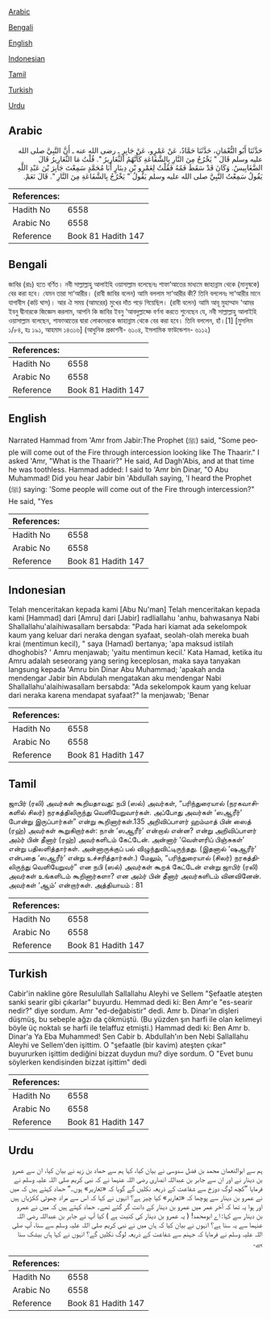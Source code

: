 [Arabic](#arabic)

[Bengali](#bengali)

[English](#english)

[Indonesian](#indonesian)

[Tamil](#tamil)

[Turkish](#turkish)

[Urdu](#urdu)

## Arabic


<div dir="rtl" lang="ar" style={{fontSize:'larger',backgroundColor:'#f8f9fa',padding:20}}>
حَدَّثَنَا أَبُو النُّعْمَانِ، حَدَّثَنَا حَمَّادٌ، عَنْ عَمْرٍو، عَنْ جَابِرٍ ـ رضى الله عنه ـ أَنَّ النَّبِيَّ صلى الله عليه وسلم قَالَ ‏"‏ يَخْرُجُ مِنَ النَّارِ بِالشَّفَاعَةِ كَأَنَّهُمُ الثَّعَارِيرُ ‏"‏‏.‏ قُلْتُ مَا الثَّعَارِيرُ قَالَ الضَّغَابِيسُ‏.‏ وَكَانَ قَدْ سَقَطَ فَمُهُ فَقُلْتُ لِعَمْرِو بْنِ دِينَارٍ أَبَا مُحَمَّدٍ سَمِعْتَ جَابِرَ بْنَ عَبْدِ اللَّهِ يَقُولُ سَمِعْتُ النَّبِيَّ صلى الله عليه وسلم يَقُولُ ‏"‏ يَخْرُجُ بِالشَّفَاعَةِ مِنَ النَّارِ ‏"‏‏.‏ قَالَ نَعَمْ‏.‏
</div>
<div style={{backgroundColor:'#f8f9fa',padding:20, marginBottom: 10}}><table> <thead> <tr> <th>References:</th> <th></th> </tr> </thead> <tbody><tr><td>Hadith No</td><td>6558</td></tr><tr><td>Arabic No</td><td>6558</td></tr><tr><td>Reference</td><td>Book 81 Hadith 147</td></tr></tbody></table></div>

## Bengali


<div dir="ltr" lang="bn" style={{fontSize:'larger',backgroundColor:'#f8f9fa',padding:20}}>
জাবির (রাঃ) হতে বর্ণিত। নবী সাল্লাল্লাহু আলাইহি ওয়াসাল্লাম বলেছেনঃ শাফা‘আতের মাধ্যমে জাহান্নাম থেকে (মানুষকে) বের করা হবে। যেমন তারা সা‘আরীর। (রাবী জাবির বলেন) আমি বললাম সা‘আরীর কী? তিনি বললেনঃ সা‘আরীর মানে যাগাবীস (কচি ঘাস)। আর ঐ সময় (আমরের) মুখের দাঁত পড়ে গিয়েছিল। (রাবী বলেন) আমি আবূ মুহাম্মাদ ‘আমর ইবনু দ্বীনারকে জিজ্ঞেস করলাম, আপনি কি জাবির ইবনু ‘আবদুল্লাহ্কে বর্ণনা করতে শুনেছেন যে, নবী সাল্লাল্লাহু আলাইহি ওয়াসাল্লাম বলেছেন, শাফাআতের দ্বারা লোকদেরকে জাহান্নাম থেকে বের করা হবে। তিনি বললেন, হাঁ।[1] [মুসলিম ১/৮৪, হঃ ১৯১, আহমাদ ১৪৩১৬] (আধুনিক প্রকাশনী- ৬১০৪, ইসলামিক ফাউন্ডেশন- ৬১১২)
</div>
<div style={{backgroundColor:'#f8f9fa',padding:20, marginBottom: 10}}><table> <thead> <tr> <th>References:</th> <th></th> </tr> </thead> <tbody><tr><td>Hadith No</td><td>6558</td></tr><tr><td>Arabic No</td><td>6558</td></tr><tr><td>Reference</td><td>Book 81 Hadith 147</td></tr></tbody></table></div>

## English


<div dir="ltr" lang="en" style={{fontSize:'larger',backgroundColor:'#f8f9fa',padding:20}}>
Narrated Hammad from 'Amr from Jabir:The Prophet (ﷺ) said, "Some people will come out of the Fire through intercession looking like The Thaarir." I asked 'Amr, "What is the Thaarir?" He said, Ad Dagh'Abis, and at that time he was toothless. Hammad added: I said to 'Amr bin Dinar, "O Abu Muhammad! Did you hear Jabir bin 'Abdullah saying, 'I heard the Prophet (ﷺ) saying: 'Some people will come out of the Fire through intercession?" He said, "Yes
</div>
<div style={{backgroundColor:'#f8f9fa',padding:20, marginBottom: 10}}><table> <thead> <tr> <th>References:</th> <th></th> </tr> </thead> <tbody><tr><td>Hadith No</td><td>6558</td></tr><tr><td>Arabic No</td><td>6558</td></tr><tr><td>Reference</td><td>Book 81 Hadith 147</td></tr></tbody></table></div>

## Indonesian


<div dir="ltr" lang="id" style={{fontSize:'larger',backgroundColor:'#f8f9fa',padding:20}}>
Telah menceritakan kepada kami [Abu Nu'man] Telah menceritakan kepada kami [Hammad] dari [Amru] dari [Jabir] radliallahu 'anhu, bahwasanya Nabi Shallallahu'alaihiwasallam bersabda: "Pada hari kiamat ada sekelompok kaum yang keluar dari neraka dengan syafaat, seolah-olah mereka buah krai (mentimun kecil), " saya (Hamad) bertanya; 'apa maksud istilah dhoghobis? ' Amru menjawab; 'yaitu mentimun kecil.' Kata Hamad, ketika itu Amru adalah seseorang yang sering keceplosan, maka saya tanyakan langsung kepada 'Amru bin Dinar Abu Muhammad; 'apakah anda mendengar Jabir bin Abdulah mengatakan aku mendengar Nabi Shallallahu'alaihiwasallam bersabda: "Ada sekelompok kaum yang keluar dari neraka karena mendapat syafaat?" Ia menjawab; 'Benar
</div>
<div style={{backgroundColor:'#f8f9fa',padding:20, marginBottom: 10}}><table> <thead> <tr> <th>References:</th> <th></th> </tr> </thead> <tbody><tr><td>Hadith No</td><td>6558</td></tr><tr><td>Arabic No</td><td>6558</td></tr><tr><td>Reference</td><td>Book 81 Hadith 147</td></tr></tbody></table></div>

## Tamil


<div dir="ltr" lang="ta" style={{fontSize:'larger',backgroundColor:'#f8f9fa',padding:20}}>
ஜாபிர் (ரலி) அவர்கள் கூறியதாவது: நபி (ஸல்) அவர்கள், “பரிந்துரையால் (நரகவாசிகளில் சிலர்) நரகத்திலிருந்து வெளியேறுவார்கள். அப்போது அவர்கள் ‘ஸஆரீர்’ போன்று இருப்பார்கள்” என்று கூறினார்கள்.135 அறிவிப்பாளர் ஹம்மாத் பின் ஸைத் (ரஹ்) அவர்கள் கூறுகிறார்கள்: நான் ‘ஸஆரீர்’ என்றால் என்ன? என்று அறிவிப்பாளர் அம்ர் பின் தீனார் (ரஹ்) அவர்களிடம் கேட்டேன். அன்னார் ‘வெள்ளரிப் பிஞ்சுகள்’ என்று பதிலளித்தார்கள். அன்னாருக்குப் பல் விழுந்துவிட்டிருந்தது. (இதனால் ‘ஷஆரீர்’ என்பதை ‘ஸஆரீர்’ என்று உச்சரித்தார்கள்.) மேலும், “பரிந்துரையால் (சிலர்) நரகத்திலிருந்து வெளியேறுவர்” என நபி (ஸல்) அவர்கள் கூறக் கேட்டேன் என்று ஜாபிர் (ரலி) அவர்கள் உங்களிடம் கூறினார்களா? என அம்ர் பின் தீனார் அவர்களிடம் வினவினேன். அவர்கள் ‘ஆம்’ என்றார்கள். அத்தியாயம் : 81
</div>
<div style={{backgroundColor:'#f8f9fa',padding:20, marginBottom: 10}}><table> <thead> <tr> <th>References:</th> <th></th> </tr> </thead> <tbody><tr><td>Hadith No</td><td>6558</td></tr><tr><td>Arabic No</td><td>6558</td></tr><tr><td>Reference</td><td>Book 81 Hadith 147</td></tr></tbody></table></div>

## Turkish


<div dir="ltr" lang="tr" style={{fontSize:'larger',backgroundColor:'#f8f9fa',padding:20}}>
Cabir'in nakline göre Resulullah Sallallahu Aleyhi ve Sellem "Şefaatle ateşten sanki searir gibi çıkarlar" buyurdu. Hemmad dedi ki: Ben Amr'e "es-searir nedir?" diye sordum. Amr "ed-değabistir" dedi. Amr b. Dinar'ın dişleri düşmüş, bu sebeple ağzı da çökmüştü. (Bu yüzden şın harfi ile olan kelimeyi böyle üç noktalı se harfi ile telaffuz etmişti.) Hammad dedi ki: Ben Amr b. Dinar'a Ya Eba Muhammed! Sen Cabir b. Abdullah'ın ben Nebi Sallallahu Aleyhi ve Sellem'den işittim. O "şefaatle (bir kavim) ateşten çıkar" buyururken işittim dediğini bizzat duydun mu? diye sordum. O "Evet bunu söylerken kendisinden bizzat işittim" dedi
</div>
<div style={{backgroundColor:'#f8f9fa',padding:20, marginBottom: 10}}><table> <thead> <tr> <th>References:</th> <th></th> </tr> </thead> <tbody><tr><td>Hadith No</td><td>6558</td></tr><tr><td>Arabic No</td><td>6558</td></tr><tr><td>Reference</td><td>Book 81 Hadith 147</td></tr></tbody></table></div>

## Urdu


<div dir="rtl" lang="ur" style={{fontSize:'larger',backgroundColor:'#f8f9fa',padding:20}}>
ہم سے ابوالنعمان محمد بن فضل سدوسی نے بیان کیا، کہا ہم سے حماد بن زید نے بیان کیا، ان سے عمرو بن دینار نے اور ان سے جابر بن عبداللہ انصاری رضی اللہ عنہما نے کہ نبی کریم صلی اللہ علیہ وسلم نے فرمایا ”کچھ لوگ دوزخ سے شفاعت کے ذریعہ نکلیں گے گویا کہ «ثعارير» ہوں۔“ حماد کہتے ہیں کہ میں نے عمرو بن دینار سے پوچھا کہ «ثعارير» کیا چیز ہے؟ انہوں نے کہا کہ اس سے مراد چھوٹی ککڑیاں ہیں اور ہوا یہ تھا کہ آخر عمر میں عمرو بن دینار کے دانت گر گئے تھے۔ حماد کہتے ہیں کہ میں نے عمرو بن دینار سے کہا: اے ابومحمد! ( یہ عمرو بن دینار کی کنیت ہے ) کیا آپ نے جابر بن عبداللہ رضی اللہ عنہما سے یہ سنا ہے؟ انہوں نے بیان کیا کہ ہاں میں نے نبی کریم صلی اللہ علیہ وسلم سے سنا، آپ صلی اللہ علیہ وسلم نے فرمایا کہ جہنم سے شفاعت کے ذریعہ لوگ نکلیں گے؟ انہوں نے کہا ہاں بیشک سنا ہے۔
</div>
<div style={{backgroundColor:'#f8f9fa',padding:20, marginBottom: 10}}><table> <thead> <tr> <th>References:</th> <th></th> </tr> </thead> <tbody><tr><td>Hadith No</td><td>6558</td></tr><tr><td>Arabic No</td><td>6558</td></tr><tr><td>Reference</td><td>Book 81 Hadith 147</td></tr></tbody></table></div>
